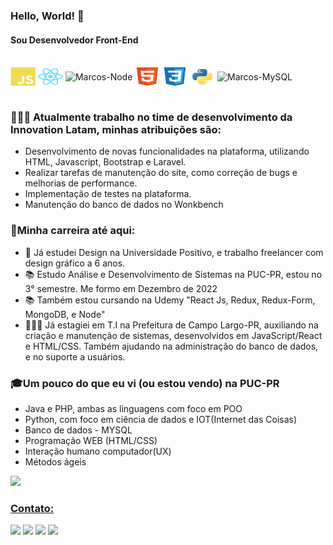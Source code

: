 ### Hello, World! 👋
#### Sou Desenvolvedor Front-End
<div style="display: inline_block"><br>
  <img align="center" alt="Marcos-Js" height="30" width="40" src="https://raw.githubusercontent.com/devicons/devicon/master/icons/javascript/javascript-plain.svg">
  <img align="center" alt="Marcos-React" height="30" width="40" src="https://raw.githubusercontent.com/devicons/devicon/master/icons/react/react-original.svg">
  <img align="center" alt="Marcos-Node" height="35" width="35" src="https://user-images.githubusercontent.com/74434215/130331359-f7921a81-cbc2-4c0c-8164-58735f1d2f07.png">
  <img align="center" alt="Marcos-HTML" height="30" width="40" src="https://raw.githubusercontent.com/devicons/devicon/master/icons/html5/html5-original.svg">
  <img align="center" alt="Marcos-CSS" height="30" width="40" src="https://raw.githubusercontent.com/devicons/devicon/master/icons/css3/css3-original.svg">
  <img align="center" alt="Marcos-Python" height="30" width="40" src="https://raw.githubusercontent.com/devicons/devicon/master/icons/python/python-original.svg">
 <img align="center" alt="Marcos-MySQL" height="30" width="40" src="https://cdn.jsdelivr.net/gh/devicons/devicon/icons/mysql/mysql-original.svg">
</div>
<br>

###  👨🏼‍💻 Atualmente trabalho no time de desenvolvimento da Innovation Latam, minhas atribuições são:
- Desenvolvimento de novas funcionalidades na plataforma, utilizando HTML, Javascript, Bootstrap e Laravel.
- Realizar tarefas de manutenção do site, como correção de bugs e melhorias de performance.
- Implementação de testes na plataforma.
- Manutenção do banco de dados no Wonkbench

### 👣Minha carreira até aqui:

- 🎨 Já estudei Design na Universidade Positivo, e trabalho freelancer com design gráfico a 6 anos.
- 📚 Estudo Análise e Desenvolvimento de Sistemas na PUC-PR, estou no 3° semestre. Me formo em Dezembro de 2022
- 📚 Também estou cursando na Udemy "React Js, Redux, Redux-Form, MongoDB, e Node"
- 👨🏼‍💻 Já estagiei em T.I na Prefeitura de Campo Largo-PR, auxiliando na criação e manutenção de sistemas, desenvolvidos em JavaScript/React e HTML/CSS. Também ajudando na administração do banco de dados, e no suporte a usuários.
 
 ### 🎓Um pouco do que eu vi (ou estou vendo) na PUC-PR
- Java e PHP, ambas as linguagens com foco em POO
- Python, com foco em ciência de dados e IOT(Internet das Coisas)
- Banco de dados - MYSQL
- Programação WEB (HTML/CSS)
- Interação humano computador(UX) 
- Métodos ágeis 

<div>
 <a href="https://github.com/marcosribas">
 <img height="180em" src="https://github-readme-stats.vercel.app/api?username=marcosribas&show_icons=true&theme=dark&include_all_commits=true&count_private=true"/>
</div>
  
 ### Contato:     
 <div> 
  <a href="https://instagram.com/marcosmribas" target="_blank"><img src="https://img.shields.io/badge/-Instagram-%23E4405F?style=for-the-badge&logo=instagram&logoColor=white" target="_blank"></a>
  <a href = "mailto:contatomarcosribas@gmail.com"><img src="https://img.shields.io/badge/-Gmail-%23333?style=for-the-badge&logo=gmail&logoColor=white" target="_blank"></a>
  <a href="https://www.linkedin.com/in/marcosmribas" target="_blank"><img src="https://img.shields.io/badge/-LinkedIn-%230077B5?style=for-the-badge&logo=linkedin&logoColor=white" target="_blank"></a> 
    <a href="https://api.whatsapp.com/send?phone=5541996922926" target="_blank"><img src="https://img.shields.io/badge/WhatsApp-25D366?style=for-the-badge&logo=whatsapp&logoColor=white" target="_blank"></a> 
   
</div>
  
